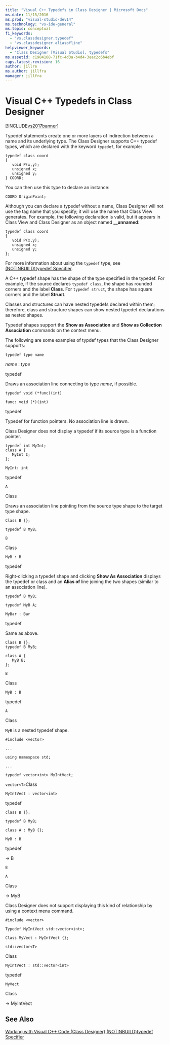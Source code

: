 ```yaml
---
title: "Visual C++ Typedefs in Class Designer | Microsoft Docs"
ms.date: 11/15/2016
ms.prod: "visual-studio-dev14"
ms.technology: "vs-ide-general"
ms.topic: conceptual
f1_keywords:
  - "vs.classdesigner.typedef"
  - "vs.classdesigner.aliasofline"
helpviewer_keywords:
  - "Class Designer [Visual Studio], typedefs"
ms.assetid: c1984108-71fc-4d3a-b4d4-3eac2c6b4ebf
caps.latest.revision: 16
author: jillre
ms.author: jillfra
manager: jillfra
---
```

# Visual C++ Typedefs in Class Designer
[!INCLUDE[vs2017banner](../includes/vs2017banner.md)]

Typedef statements create one or more layers of indirection between a name and its underlying type. The Class Designer supports C++ typedef types, which are declared with the keyword `typedef`, for example:

```
typedef class coord
{
   void P(x,y);
   unsigned x;
   unsigned y;
} COORD;
```

 You can then use this type to declare an instance:

 `COORD OriginPoint;`

 Although you can declare a typedef without a name, Class Designer will not use the tag name that you specify; it will use the name that Class View generates. For example, the following declaration is valid, but it appears in Class View and Class Designer as an object named **__unnamed**:

```
typedef class coord
{
   void P(x,y);
   unsigned x;
   unsigned y;
};
```

 For more information about using the `typedef` type, see [(NOTINBUILD)typedef Specifier](https://msdn.microsoft.com/cc96cf26-ba93-4179-951e-695d1f5fdcf1).

 A C++ typedef shape has the shape of the type specified in the typedef. For example, if the source declares `typedef class`, the shape has rounded corners and the label **Class**. For `typedef struct`, the shape has square corners and the label **Struct**.

 Classes and structures can have nested typedefs declared within them; therefore, class and structure shapes can show nested typedef declarations as nested shapes.

 Typedef shapes support the **Show as Association** and **Show as Collection Association** commands on the context menu.

 The following are some examples of typdef types that the Class Designer supports:

 `typedef type name`

 *name* : *type*

 typedef

 Draws an association line connecting to type *name*, if possible.

 `typedef void (*func)(int)`

 `func: void (*)(int)`

 typedef

 Typedef for function pointers. No association line is drawn.

 Class Designer does not display a typedef if its source type is a function pointer.

```
typedef int MyInt;
class A {
   MyInt I;
};
```

 `MyInt: int`

 typedef

 `A`

 Class

 Draws an association line pointing from the source type shape to the target type shape.

 `Class B {};`

 `typedef B MyB;`

 `B`

 Class

 `MyB : B`

 typedef

 Right-clicking a typedef shape and clicking **Show As Association** displays the typedef or class and an **Alias of** line joining the two shapes (similar to an association line).

 `typedef B MyB;`

 `typedef MyB A;`

 `MyBar : Bar`

 typedef

 Same as above.

```
Class B {};
typedef B MyB;

class A {
   MyB B;
};
```

 `B`

 Class

 `MyB : B`

 typedef

 `A`

 Class

 `MyB` is a nested typedef shape.

 `#include <vector>`

 `...`

 `using namespace std;`

 `...`

 `typedef vector<int> MyIntVect;`

 `vector<T>`Class

 `MyIntVect : vector<int>`

 typedef

 `class B {};`

 `typedef B MyB;`

 `class A : MyB {};`

 `MyB : B`

 typedef

 -> B

 `B`

 `A`

 Class

 -> MyB

 Class Designer does not support displaying this kind of relationship by using a context menu command.

 `#include <vector>`

 `Typedef MyIntVect std::vector<int>;`

 `Class MyVect : MyIntVect {};`

 `std::vector<T>`

 Class

 `MyIntVect : std::vector<int>`

 typedef

 `MyVect`

 Class

 -> MyIntVect

## See Also
 [Working with Visual C++ Code (Class Designer)](../ide/working-with-visual-cpp-code-class-designer.md)
 [(NOTINBUILD)typedef Specifier](https://msdn.microsoft.com/cc96cf26-ba93-4179-951e-695d1f5fdcf1)
